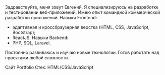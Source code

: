 Задравствуйте, меня зовут Евгений. 
Я специализируюсь на разработке и тестировании веб-приложений. Имею опыт командной коммерческой разработки приложений.
Навыки Frontend:
- адаптивная и кроссбраузерная верстка (HTML, CSS, JavaScript, Bootstrap);
- ReactJS.
Навыки Backend:
- PHP, SQL, Laravel.


Постоянно развиваюсь и изучаю новые технологии. Готов работать над проектами любой сложности.


Сайт Portfolio Стек: HTML/CSS/JavaScript
